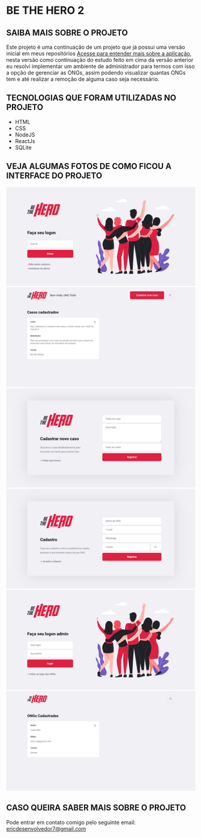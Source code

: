 # BE THE HERO 2

## SAIBA MAIS SOBRE O PROJETO

Este projeto é uma continuação de um projeto que já possui uma versão inicial em meus repositórios [Acesse para entender mais sobre a aplicação](https://github.com/ericrodriguesfer/be-the-hero), nesta versão como continuação do estudo feito em cima da versão anterior eu resolvi implementar um ambiente de administrador para termos com isso a opção de gerenciar as ONGs, assim podendo visualizar quantas ONGs tem e até realizar a remoção de alguma caso seja necessário.

## TECNOLOGIAS QUE FORAM UTILIZADAS NO PROJETO
* HTML
* CSS
* NodeJS
* ReactJs
* SQLite

## VEJA ALGUMAS FOTOS DE COMO FICOU A INTERFACE DO PROJETO

![Print 1 da aplicação](https://github.com/ericrodriguesfer/utilities-readme/blob/master/be-the-hero-2/img-1.png)
![Print 2 da aplicação](https://github.com/ericrodriguesfer/utilities-readme/blob/master/be-the-hero-2/img-2.png)
![Print 3 da aplicação](https://github.com/ericrodriguesfer/utilities-readme/blob/master/be-the-hero-2/img-3.png)
![Print 4 da aplicação](https://github.com/ericrodriguesfer/utilities-readme/blob/master/be-the-hero-2/img-4.png)
![Print 5 da aplicação](https://github.com/ericrodriguesfer/utilities-readme/blob/master/be-the-hero-2/img-5.png)
![Print 6 da aplicação](https://github.com/ericrodriguesfer/utilities-readme/blob/master/be-the-hero-2/img-6.png)

## CASO QUEIRA SABER MAIS SOBRE O PROJETO

Pode entrar em contato comigo pelo seguinte email: ericdesenvolvedor7@gmail.com

